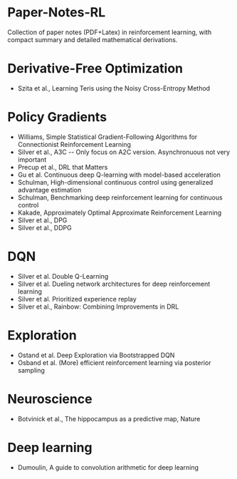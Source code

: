 # Paper-Notes-RL
Collection of paper notes (PDF+Latex) in reinforcement learning, with compact summary and detailed mathematical derivations.

# Derivative-Free Optimization
- Szita et al., Learning Teris using the Noisy Cross-Entropy Method

# Policy Gradients
- Williams, Simple Statistical Gradient-Following Algorithms for Connectionist Reinforcement Learning
- Silver et al., A3C 
  -- Only focus on A2C version. Asynchronuous not very important
- Precup et al., DRL that Matters
- Gu et al. Continuous deep Q-learning with model-based acceleration
- Schulman, High-dimensional continuous control using generalized advantage estimation
- Schulman, Benchmarking deep reinforcement learning for continuous control
- Kakade, Approximately Optimal Approximate Reinforcement Learning
- Silver et al., DPG
- Silver et al., DDPG

# DQN
- Silver et al. Double Q-Learning
- Silver et al. Dueling network architectures for deep reinforcement learning
- Silver et al. Prioritized experience replay
- Silver et al., Rainbow: Combining Improvements in DRL

# Exploration
- Ostand et al. Deep Exploration via Bootstrapped DQN
- Osband et al. (More) efficient reinforcement learning via posterior sampling

# Neuroscience
- Botvinick et al., The hippocampus as a predictive map, Nature

# Deep learning
- Dumoulin, A guide to convolution arithmetic for deep learning
